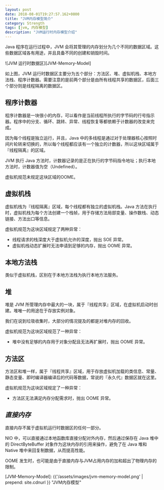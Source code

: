 ```yaml
---
layout: post
date: 2018-08-01T19:27:57.162+0800
title: "JVM内存模型简介"
category: Strength
tags: [jvm, 内存模型]
description: "JVM运行时内存模型介绍"
---
```


Java 程序在运行过程中，JVM 会将其管理的内存划分为几个不同的数据区域。这些数据区域各有用途，并且具备不同的创建和销毁时间。

![JVM 运行时数据区][JVM-Memory-Model]

如上图，JVM 运行时数据区主要分为五个部分：方法区、堆、虚拟机栈、本地方法栈、程序计数器。需要注意的是前两个部分是由所有线程共享的数据区，后面三个部分则是线程隔离的数据区。


## 程序计数器

程序计数器是一块很小的内存，可以看作是当前线程所执行的字节码的行号指示器。程序中的分支、循环、跳转、异常、线程恢复等都依赖于计数器的改变来完成。

因为每个线程是独立运行，并且，Java 中的多线程是通过对于处理器核心按照时间片轮转来切换的，所以每个线程都应该有一个独立的计数器，所以这块区域属于『线程隔离』的区域。

JVM 执行 Java 方法时，计数器记录的是正在执行的字节码指令地址；执行本地方法时，计数器值为空（Undefined）。

虚拟机规范未规定这块区域的OOME。

## 虚拟机栈

虚拟机栈为『线程隔离』区域，每个线程都有独立的虚拟机栈。Java 方法在执行时，虚拟机栈为每个方法创建一个栈帧，用于存储方法局部变量、操作数栈、动态链接、方法出口等信息。

虚拟机规范为这块区域规定了两种异常：

- 线程请求的栈深度大于虚拟机允许的深度，抛出 SOE 异常。
- 虚拟机栈动态扩展时无法申请到足够的内存，抛出 OOME 异常。

## 本地方法栈

类似于虚拟机栈，区别在于本地方法栈为执行本地方法服务。

## 堆

堆是 JVM 所管理内存中最大的一块，属于『线程共享』区域，在虚拟机启动时创建。堆唯一的用途在于存放实例对象。

我们在说到垃圾收集时，大部分的情况提及的都是对堆内存的回收。

虚拟机规范为这块区域规范了一种异常：

- 堆中没有足够的内存用于对象分配且无法再扩展时，抛出 OOME 异常。

## 方法区

方法区和堆一样，属于『线程共享』区域，用于存放虚拟机加载的类信息、常量、静态变量、即时编译器编译后的代码等数据，常说的『永久代』数据区就在这里。

虚拟机规范为这块区域规定了一种异常：

- 方法区无法满足内存分配需求时，抛出 OOME 异常。

## *直接内存*

直接内存不属于虚拟机运行时数据区的任何一部分。

NIO 中，可以直接通过本地函数库直接分配对外内存，然后通过保存在 Java 堆中的 DirectByteBuffer 对象作为这块内存的引用来操作，避免了在 Java 堆和 Native 堆中来回复制数据，从而提高性能。

OOME 发生时，也可能是由于直接内存与JVM占用内存的加和超出了物理内存的限制。



[JVM-Memory-Model]: {{'/assets/images/jvm-memory-model.png' | prepend: site.cdnurl }} "JVM内存模型"